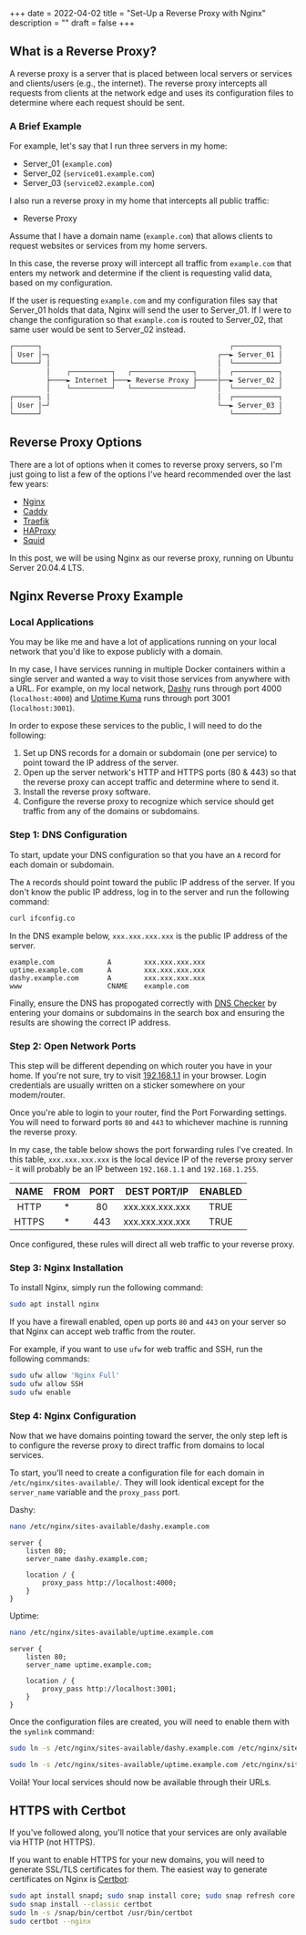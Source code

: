 +++
date = 2022-04-02
title = "Set-Up a Reverse Proxy with Nginx"
description = ""
draft = false
+++

## What is a Reverse Proxy?

A reverse proxy is a server that is placed between local servers or services and clients/users (e.g., the internet). The reverse proxy intercepts all requests from clients at the network edge and uses its configuration files to determine where each request should be sent.

### A Brief Example

For example, let's say that I run three servers in my home:

- Server_01 (`example.com`)
- Server_02 (`service01.example.com`)
- Server_03 (`service02.example.com`)

I also run a reverse proxy in my home that intercepts all public traffic:

- Reverse Proxy

Assume that I have a domain name (`example.com`) that allows clients to request websites or services from my home servers.

In this case, the reverse proxy will intercept all traffic from `example.com` that enters my network and determine if the client is requesting valid data, based on my configuration.

If the user is requesting `example.com` and my configuration files say that Server_01 holds that data, Nginx will send the user to Server_01. If I were to change the configuration so that `example.com` is routed to Server_02, that same user would be sent to Server_02 instead.

```txt
┌──────┐                                              ┌───────────┐
│ User │─┐                                         ┌──► Server_01 │
└──────┘ │                                         │  └───────────┘
         │    ┌──────────┐   ┌───────────────┐     │  ┌───────────┐
         ├────► Internet ├───► Reverse Proxy ├─────├──► Server_02 │
         │    └──────────┘   └───────────────┘     │  └───────────┘
┌──────┐ │                                         │  ┌───────────┐
│ User │─┘                                         └──► Server_03 │
└──────┘                                              └───────────┘
```

## Reverse Proxy Options

There are a lot of options when it comes to reverse proxy servers, so I'm just going to list a few of the options I've heard recommended over the last few years:

- [Nginx](https://nginx.com)
- [Caddy](https://caddyserver.com)
- [Traefik](https://traefik.io/)
- [HAProxy](https://www.haproxy.org/)
- [Squid](https://ubuntu.com/server/docs/proxy-servers-squid)

In this post, we will be using Nginx as our reverse proxy, running on Ubuntu Server 20.04.4 LTS.

## Nginx Reverse Proxy Example

### Local Applications

You may be like me and have a lot of applications running on your local network that you'd like to expose publicly with a domain.

In my case, I have services running in multiple Docker containers within a single server and wanted a way to visit those services from anywhere with a URL. For example, on my local network, [Dashy](https://dashy.to) runs through port 4000 (`localhost:4000`) and [Uptime Kuma](https://github.com/louislam/uptime-kuma) runs through port 3001 (`localhost:3001`).

In order to expose these services to the public, I will need to do the following:

1. Set up DNS records for a domain or subdomain (one per service) to point toward the IP address of the server.
2. Open up the server network's HTTP and HTTPS ports (80 & 443) so that the reverse proxy can accept traffic and determine where to send it.
3. Install the reverse proxy software.
4. Configure the reverse proxy to recognize which service should get traffic from any of the domains or subdomains.

### Step 1: DNS Configuration

To start, update your DNS configuration so that you have an `A` record for each domain or subdomain.

The `A` records should point toward the public IP address of the server. If you don't know the public IP address, log in to the server and run the following command:

```bash
curl ifconfig.co
```

In the DNS example below, `xxx.xxx.xxx.xxx` is the public IP address of the server.

```config
example.com             A        xxx.xxx.xxx.xxx
uptime.example.com      A        xxx.xxx.xxx.xxx
dashy.example.com       A        xxx.xxx.xxx.xxx
www                     CNAME    example.com
```

Finally, ensure the DNS has propogated correctly with [DNS Checker](https://dnschecker.org) by entering your domains or subdomains in the search box and ensuring the results are showing the correct IP address.

### Step 2: Open Network Ports

This step will be different depending on which router you have in your home. If you're not sure, try to visit [192.168.1.1](http://192.168.1.1) in your browser. Login credentials are usually written on a sticker somewhere on your modem/router.

Once you're able to login to your router, find the Port Forwarding settings. You will need to forward ports `80` and `443` to whichever machine is running the reverse proxy.

In my case, the table below shows the port forwarding rules I've created. In this table, `xxx.xxx.xxx.xxx` is the local device IP of the reverse proxy server - it will probably be an IP between `192.168.1.1` and `192.168.1.255`.

| NAME  | FROM | PORT |  DEST PORT/IP   | ENABLED |
| :---: | :--: | :--: | :-------------: | :-----: |
| HTTP  |  \*  |  80  | xxx.xxx.xxx.xxx |  TRUE   |
| HTTPS |  \*  | 443  | xxx.xxx.xxx.xxx |  TRUE   |

Once configured, these rules will direct all web traffic to your reverse proxy.

### Step 3: Nginx Installation

To install Nginx, simply run the following command:

```bash
sudo apt install nginx
```

If you have a firewall enabled, open up ports `80` and `443` on your server so that Nginx can accept web traffic from the router.

For example, if you want to use `ufw` for web traffic and SSH, run the following commands:

```bash
sudo ufw allow 'Nginx Full'
sudo ufw allow SSH
sudo ufw enable
```

### Step 4: Nginx Configuration

Now that we have domains pointing toward the server, the only step left is to configure the reverse proxy to direct traffic from domains to local services.

To start, you'll need to create a configuration file for each domain in `/etc/nginx/sites-available/`. They will look identical except for the `server_name` variable and the `proxy_pass` port.

Dashy:

```bash
nano /etc/nginx/sites-available/dashy.example.com
```

```config
server {
    listen 80;
    server_name dashy.example.com;

    location / {
        proxy_pass http://localhost:4000;
    }
}
```

Uptime:

```bash
nano /etc/nginx/sites-available/uptime.example.com
```

```config
server {
    listen 80;
    server_name uptime.example.com;

    location / {
        proxy_pass http://localhost:3001;
    }
}
```

Once the configuration files are created, you will need to enable them with the `symlink` command:

```bash
sudo ln -s /etc/nginx/sites-available/dashy.example.com /etc/nginx/sites-enabled/
```

```bash
sudo ln -s /etc/nginx/sites-available/uptime.example.com /etc/nginx/sites-enabled/
```

Voilà! Your local services should now be available through their URLs.

## HTTPS with Certbot

If you've followed along, you'll notice that your services are only available via HTTP (not HTTPS).

If you want to enable HTTPS for your new domains, you will need to generate SSL/TLS certificates for them. The easiest way to generate certificates on Nginx is [Certbot](https://certbot.eff.org):

```bash
sudo apt install snapd; sudo snap install core; sudo snap refresh core
sudo snap install --classic certbot
sudo ln -s /snap/bin/certbot /usr/bin/certbot
sudo certbot --nginx
```
